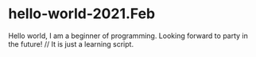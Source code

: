 # hello-world-2021.Feb
Hello world, I am a beginner of programming. Looking forward to party in the future! // It is just a learning script.
